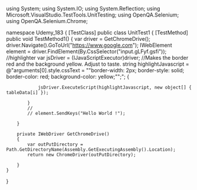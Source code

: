 using System;
using System.IO;
using System.Reflection;
using Microsoft.VisualStudio.TestTools.UnitTesting;
using OpenQA.Selenium;
using OpenQA.Selenium.Chrome;

namespace Udemy_183
{
    [TestClass]
    public class UnitTest1
    {
        [TestMethod]
        public void TestMethod1()
        {
            var driver = GetChromeDrive();
            driver.Navigate().GoToUrl("https://www.google.com");
            IWebElement element = driver.FindElement(By.CssSelector("input.gLFyf.gsfi"));
            //highlighter
            var jsDriver = (IJavaScriptExecutor)driver;
            //Makes the border red and the background yellow. Adjust to taste. 
            string highlightJavascript = @"arguments[0].style.cssText = ""border-width: 2px; border-style: solid; border-color: red; background-color: yellow;"";";
            {

                jsDriver.ExecuteScript(highlightJavascript, new object[] { tableData[i] });

            }
            //
            // element.SendKeys("Hello World !");

        }

        private IWebDriver GetChromeDrive()
        {
            var outPutDirectory = Path.GetDirectoryName(Assembly.GetExecutingAssembly().Location);
            return new ChromeDriver(outPutDirectory);

        }
    }
}
